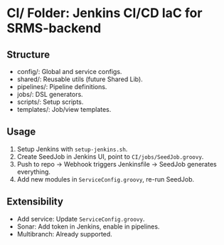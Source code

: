 # CI/ Folder: Jenkins CI/CD IaC for SRMS-backend

## Structure
- config/: Global and service configs.
- shared/: Reusable utils (future Shared Lib).
- pipelines/: Pipeline definitions.
- jobs/: DSL generators.
- scripts/: Setup scripts.
- templates/: Job/view templates.

## Usage
1. Setup Jenkins with `setup-jenkins.sh`.
2. Create SeedJob in Jenkins UI, point to `CI/jobs/SeedJob.groovy`.
3. Push to repo → Webhook triggers Jenkinsfile → SeedJob generates everything.
4. Add new modules in `ServiceConfig.groovy`, re-run SeedJob.

## Extensibility
- Add service: Update `ServiceConfig.groovy`.
- Sonar: Add token in Jenkins, enable in pipelines.
- Multibranch: Already supported.
